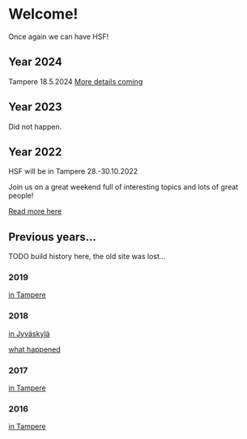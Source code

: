 # Welcome!

Once again we can have HSF!

## Year 2024

Tampere 18.5.2024 
[More details coming](https://tampere.hacklab.fi/pages/hsf24/)

## Year 2023

Did not happen.

## Year 2022

HSF will be in Tampere 28.-30.10.2022

Join us on a great weekend full of interesting topics and lots of great people!

[Read more here](https://tampere.hacklab.fi/pages/hacklab-summit-finland-2022/)

## Previous years...

TODO build history here, the old site was lost...

### 2019

[in Tampere](https://tampere.hacklab.fi/pages/hacklab-summit-finland-2019/)

### 2018

[in Jyväskylä](https://helsinki.hacklab.fi/2018/03/finnish-hackerspaces-meet-in-jyvaskyla/)

[what happened](https://jyväskylä.hacklab.fi/2018/03/05/hacklab-summit-finland-1-4-3/)

### 2017

[in Tampere](https://tampere.hacklab.fi/pages/hacklab-summit-finland-2017/)

### 2016

[in Tampere](https://tampere.hacklab.fi/pages/hsf16/)
